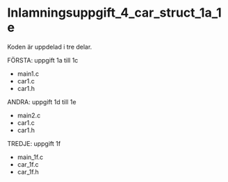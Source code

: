 # Inlamningsuppgift_4_car_struct_1a_1e

Koden är uppdelad i tre delar.

FÖRSTA: uppgift 1a till 1c
- main1.c
- car1.c
- car1.h

ANDRA: uppgift 1d till 1e
- main2.c
- car1.c
- car1.h

TREDJE: uppgift 1f
- main_1f.c
- car_1f.c
- car_1f.h


